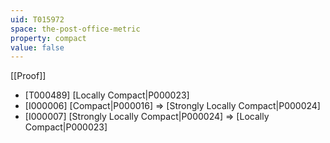 ```yaml
---
uid: T015972
space: the-post-office-metric
property: compact
value: false
---
```

[[Proof]]

* [T000489] [Locally Compact|P000023]
* [I000006] [Compact|P000016] => [Strongly Locally Compact|P000024]
* [I000007] [Strongly Locally Compact|P000024] => [Locally Compact|P000023]

